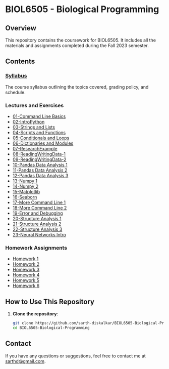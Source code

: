 # BIOL6505 - Biological Programming

## Overview

This repository contains the coursework for BIOL6505. It includes all the materials and assignments completed during the Fall 2023 semester.

## Contents

### [Syllabus](./BIOL6505Syllabus.pdf)
The course syllabus outlining the topics covered, grading policy, and schedule.

### Lectures and Exercises
- [01-Command Line Basics](./Lectures%20and%20Exercises/01-Command%20Line%20Basics)
- [02-IntroPython](./Lectures%20and%20Exercises/02-IntroPython)
- [03-Strings and Lists](./Lectures%20and%20Exercises/03-Strings%20and%20Lists)
- [04-Scripts and Functions](./Lectures%20and%20Exercises/04-Scripts%20and%20Functions)
- [05-Conditionals and Loops](./Lectures%20and%20Exercises/05-Conditionals%20and%20Loops)
- [06-Dictionaries and Modules](./Lectures%20and%20Exercises/06-Dictionaries%20and%20Modules)
- [07-ResearchExample](./Lectures%20and%20Exercises/07-ResearchExample)
- [08-ReadingWritingData-1](./Lectures%20and%20Exercises/08-ReadingWritingData-1)
- [09-ReadingWritingData-2](./Lectures%20and%20Exercises/09-ReadingWritingData-2)
- [10-Pandas Data Analysis 1](./Lectures%20and%20Exercises/10-Pandas%20Data%20Analysis%201)
- [11-Pandas Data Analysis 2](./Lectures%20and%20Exercises/11-Pandas%20Data%20Analysis%202)
- [12-Pandas Data Analysis 3](./Lectures%20and%20Exercises/12-Pandas%20Data%20Analysis%203)
- [13-Numpy 1](./Lectures%20and%20Exercises/13-Numpy%201)
- [14-Numpy 2](./Lectures%20and%20Exercises/14-Numpy%202)
- [15-Matplotlib](./Lectures%20and%20Exercises/15-Matplotlib)
- [16-Seaborn](./Lectures%20and%20Exercises/16-Seaborn)
- [17-More Command Line 1](./Lectures%20and%20Exercises/17-More%20Command%20Line%201)
- [18-More Command Line 2](./Lectures%20and%20Exercises/18-More%20Command%20Line%202)
- [19-Error and Debugging](./Lectures%20and%20Exercises/19-Error%20and%20Debugging)
- [20-Structure Analysis 1](./Lectures%20and%20Exercises/20-Structure%20Analysis%201)
- [21-Structure Analysis 2](./Lectures%20and%20Exercises/21-Structure%20Analysis%202)
- [22-Structure Analysis 3](./Lectures%20and%20Exercises/22-Structure%20Analysis%203)
- [23-Neural Networks Intro](./Lectures%20and%20Exercises/23-Neural%20Networks%20Intro)

### Homework Assignments
- [Homework 1](./Homework/Homework1)
- [Homework 2](./Homework/Homework2)
- [Homework 3](./Homework/Homework3)
- [Homework 4](./Homework/Homework4)
- [Homework 5](./Homework/Homework5)
- [Homework 6](./Homework/Homework6)

## How to Use This Repository

1. **Clone the repository**:
   ```bash
   git clone https://github.com/sarth-diskalkar/BIOL6505-Biological-Programming.git
   cd BIOL6505-Biological-Programming
   ```

## Contact
If you have any questions or suggestions, feel free to contact me at sarthd@gmail.com.
